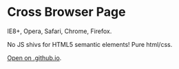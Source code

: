 # Cross Browser Page

IE8+, Opera, Safari, Chrome, Firefox.

No JS shivs for HTML5 semantic elements! Pure html/css.

[Open on .github.io](https://nata25.github.io/html_9_cross-browser/).
